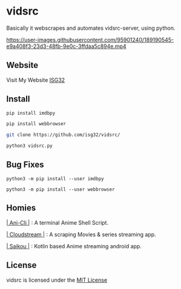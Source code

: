 # vidsrc
Basically it webscrapes and automates vidsrc-server, using python.

https://user-images.githubusercontent.com/95901240/189190545-e9a408f3-23d3-48fb-9e0c-3ffdaa5c894e.mp4

## Website

Visit My Website [ ISG32 ](isg32.github.io/Home)

## Install

```sh
pip install imdbpy

pip install webbrowser

git clone https://github.com/isg32/vidsrc/

python3 vidsrc.py
```

## Bug Fixes
```
python3 -m pip install --user imdbpy

python3 -m pip install --user webbrowser

```


## Homies

[| Ani-Cli |](https://github.com/pystardust/ani-cli) : A terminal Anime Shell Script.

[| Cloudstream |](https://github.com/recloudstream/cloudstream) : A scraping Movies & series streaming app.

[| Saikou |](https://github.com/saikou-app/saikou) : Kotlin based Anime streaming android app.

## License

vidsrc is licensed under the [MIT License](LICENSE)
